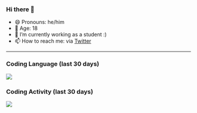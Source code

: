 ### Hi there 👋

- 😄 Pronouns: he/him
- 🎉 Age: 18
- 🔭 I’m currently working as a student :)
- 📫 How to reach me: via [Twitter](https://twitter.com/nilsbtr)

---

### Coding Language (last 30 days)

<a href="https://wakatime.com"><img src="https://wakatime.com/share/@nilsbtr/531e0d65-9ea9-43ad-a92d-08f1654a8466.png" /></a>

### Coding Activity (last 30 days)

<a href="https://wakatime.com"><img src="https://wakatime.com/share/@nilsbtr/27584876-7e4a-4918-bfb0-c0be152b0ffd.png" /></a>
